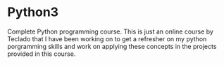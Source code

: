 # Python3
Complete Python programming course.
This is just an online course by Teclado that I have been working on to get a refresher on my python porgramming skills and work on applying
these concepts in the projects provided in this course.
